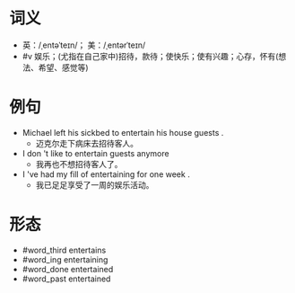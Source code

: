 # 词义
- 英：/ˌentəˈteɪn/； 美：/ˌentərˈteɪn/
- #v 娱乐；(尤指在自己家中)招待，款待；使快乐；使有兴趣；心存，怀有(想法、希望、感觉等)
# 例句
- Michael left his sickbed to entertain his house guests .
	- 迈克尔走下病床去招待客人。
- I don 't like to entertain guests anymore
	- 我再也不想招待客人了。
- I 've had my fill of entertaining for one week .
	- 我已足足享受了一周的娱乐活动。
# 形态
- #word_third entertains
- #word_ing entertaining
- #word_done entertained
- #word_past entertained

